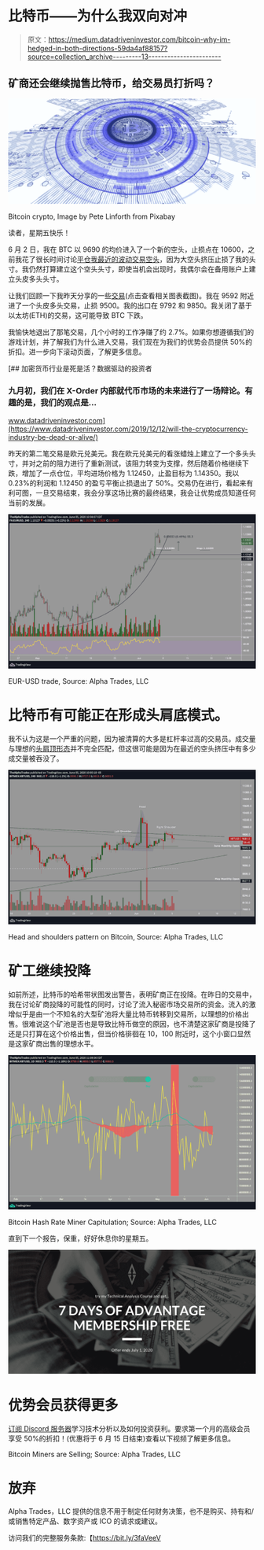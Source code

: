 # 比特币——为什么我双向对冲

> 原文：<https://medium.datadriveninvestor.com/bitcoin-why-im-hedged-in-both-directions-59da4af88157?source=collection_archive---------13----------------------->

## 矿商还会继续抛售比特币，给交易员打折吗？

![](img/1e4e14f9552d7e8a3ed3dd81b5986ca8.png)

Bitcoin crypto, Image by Pete Linforth from Pixabay

读者，星期五快乐！

6 月 2 日，我在 BTC 以 9690 的均价进入了一个新的空头，止损点在 10600，之前我花了很长时间讨论[平仓我最近的波动交易空头](https://medium.com/datadriveninvestor/bitcoin-hits-10-000-now-what-2636924f8501)，因为大空头挤压止损了我的头寸。我仍然打算建立这个空头头寸，即使当机会出现时，我偶尔会在备用账户上建立头皮多头头寸。

让我们回顾一下我昨天分享的一些[交易](https://medium.com/datadriveninvestor/bitcoin-to-20-000-not-so-fast-bloomberg-2881f779be39)(点击查看相关图表截图)。我在 9592 附近进了一个头皮多头交易，止损 9500。我的出口在 9792 和 9850。我关闭了基于以太坊(ETH)的交易，这可能导致 BTC 下跌。

我愉快地退出了那笔交易，几个小时的工作净赚了约 2.7%。如果你想遵循我们的游戏计划，并了解我们为什么进入交易，我们现在为我们的优势会员提供 50%的折扣。进一步向下滚动页面，了解更多信息。

[](https://www.datadriveninvestor.com/2019/12/12/will-the-cryptocurrency-industry-be-dead-or-alive/) [## 加密货币行业是死是活？数据驱动的投资者

### 九月初，我们在 X-Order 内部就代币市场的未来进行了一场辩论。有趣的是，我们的观点是…

www.datadriveninvestor.com](https://www.datadriveninvestor.com/2019/12/12/will-the-cryptocurrency-industry-be-dead-or-alive/) 

昨天的第二笔交易是欧元兑美元。我在欧元兑美元的看涨蜡烛上建立了一个多头头寸，并对之前的阻力进行了重新测试，该阻力转变为支撑，然后随着价格继续下跌，增加了一点仓位，平均进场价格为 1.12450，止盈目标为 1.14350。我以 0.23%的利润和 1.12450 的盈亏平衡止损退出了 50%。交易仍在进行，看起来有利可图，一旦交易结束，我会分享这场比赛的最终结果，我会让优势成员知道任何当前的发展。

![](img/b475721fc5db64b7e402d1e5907fba66.png)

EUR-USD trade, Source: Alpha Trades, LLC

# 比特币有可能正在形成头肩底模式。

我不认为这是一个严重的问题，因为被清算的大多是杠杆率过高的交易员。成交量与理想的[头肩顶形态](https://www.investopedia.com/terms/h/head-shoulders.asp)并不完全匹配，但这很可能是因为在最近的空头挤压中有多少成交量被吞没了。

![](img/ba32ed9a86ea30e0fe4251c9996850f2.png)

Head and shoulders pattern on Bitcoin, Source: Alpha Trades, LLC

# 矿工继续投降

如前所述，比特币的哈希带状图发出警告，表明矿商正在投降。在昨日的交易中，我在讨论矿商投降的可能性的同时，讨论了流入秘密市场交易所的资金。流入的激增似乎是由一个不知名的大型矿池将大量比特币转移到交易所，以理想的价格出售。很难说这个矿池是否也是导致比特币做空的原因，也不清楚这家矿商是投降了还是只打算在这个价格出售，但当价格徘徊在 10，100 附近时，这个小窗口显然是这家矿商出售的理想水平。

![](img/2ccc24476180c68ad916a1619ac42eb5.png)

Bitcoin Hash Rate Miner Capitulation; Source: Alpha Trades, LLC

直到下一个报告，保重，好好休息你的星期五。

![](img/c18b943d7eb97d5fc860b34c08b3094e.png)

# 优势会员获得更多

[订阅 Discord 服务器](https://bit.ly/2KJ1oor)学习技术分析以及如何投资获利。要求第一个月的高级会员享受 50%的折扣！(优惠将于 6 月 15 日结束)查看以下视频了解更多信息。

Bitcoin Miners are Selling; Source: Alpha Trades, LLC

# 放弃

Alpha Trades，LLC 提供的信息不用于制定任何财务决策，也不是购买、持有和/或销售特定产品、数字资产或 ICO 的请求或建议。

访问我们的完整服务条款:【https://bit.ly/3faVeeV 